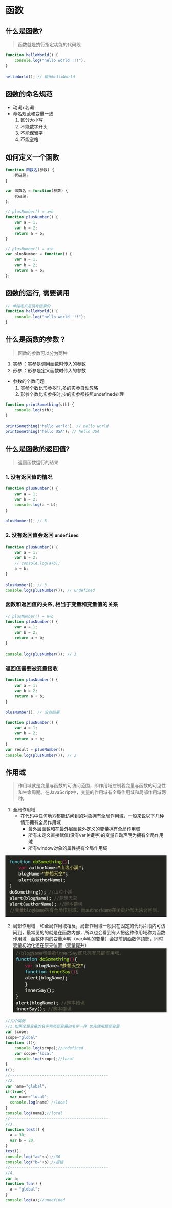 # 函数

## 什么是函数?

> 函数就是执行指定功能的代码段

```javascript
function helloWorld() {
    console.log("hello world !!!");
}

helloWorld(); // 输出helloWorld
```

## 函数的命名规范

-   动词+名词
-   命名规范和变量一致
    1. 区分大小写
    2. 不能数字开头
    3. 不能保留字
    4. 不能空格

## 如何定义一个函数

```javascript
function 函数名(参数) {
    代码段;
}
```

```javascript
var 函数名 = function(参数) {
    代码段;
};
```

```javascript
// plusNumber() = a+b
function plusNumber() {
    var a = 1;
    var b = 2;
    return a + b;
}
```

```javascript
// plusNumber() = a+b
var plusNumber = function() {
    var a = 1;
    var b = 2;
    return a + b;
};
```

## 函数的运行, 需要调用

```javascript
// 单纯定义是没有结果的
function helloWorld() {
    console.log("hello world !!!");
}
```

## 什么是函数的参数？

> 函数的参数可以分为两种
1. 实参 ：实参是调用函数时传入的参数
2. 形参 ：形参是定义函数时传入的参数
- 参数的个数问题
    1. 实参个数比形参多时,多的实参自动忽略
    2. 形参个数比实参多时,少的实参都按照undefined处理


```javascript
function printSomething(sth) {
    console.log(sth);
}

printSomething("hello world"); // hello world
printSomething("hello USA"); // hello USA
```

## 什么是函数的返回值?


> 返回函数运行的结果

 ### 1. 没有返回值的情况

```javascript
function plusNumber() {
    var a = 1;
    var b = 2;
    console.log(a + b);
}

plusNumber(); // 3
```

### 2. 没有返回值会返回 `undefined`

```javascript
function plusNumber() {
    var a = 1;
    var b = 2;
    // console.log(a+b);
    a + b;
}

plusNumber(); // 3
console.log(plusNumber()); // undefined
```

### 函数和返回值的关系, 相当于变量和变量值的关系

```javascript
// plusNumber() = a+b
function plusNumber() {
    var a = 1;
    var b = 2;
    return a + b;
}

console.log(plusNumber()); // 3
```

### 返回值需要被变量接收

```javascript
function plusNumber() {
    var a = 1;
    var b = 2;
    return a + b;
}

plusNumber(); // 没有结果
```

```javascript
function plusNumber() {
    var a = 1;
    var b = 2;
    return a + b;
}
var result = plusNumber();
console.log(plusNumber()); // 3
```



## 作用域
> 作用域就是变量与函数的可访问范围，即作用域控制着变量与函数的可见性和生命周期。在JavaScript中，变量的作用域有全局作用域和局部作用域两种。
1. 全局作用域
    - 在代码中任何地方都能访问到的对象拥有全局作用域，一般来说以下几种情形拥有全局作用域
        - 最外层函数和在最外层函数外定义的变量拥有全局作用域
        - 所有末定义直接赋值(没有var关键字)的变量自动声明为拥有全局作用域
        - 所有window对象的属性拥有全局作用域

![image](1.png)

2. 局部作用域
        - 和全局作用域相反，局部作用域一般只在固定的代码片段内可访问到，最常见的的就是在函数内部，所以也会看到有人把这种作用域称为函数作用域
        - 函数体内的变量声明（var声明的变量）会提前到函数体顶部，同时变量初始化还在原来位置（变量提升）
![image](2.png)

```javascript
//几个案例
//1.如果全局变量的名字和局部变量的名字一样 优先使用局部变量
var scope;
scope="global"
function t(){
    console.log(scope);//undefined
    var scope="local"
    console.log(scope);//local
}
t();
//-------------------------------------------
//2.
var name="global";
if(true){
  var name="local";
  console.log(name) //local
}
console.log(name);//local
//-------------------------------------------
//3.
function test() {  
  a = 30; 
  var b = 20;
}
test();
console.log("a="+a);//30
console.log("b="+b);//报错
//-------------------------------------------
//4.
var a;
function fun() { 
  a = "global"; 
}
console.log(a);//undefined

```
